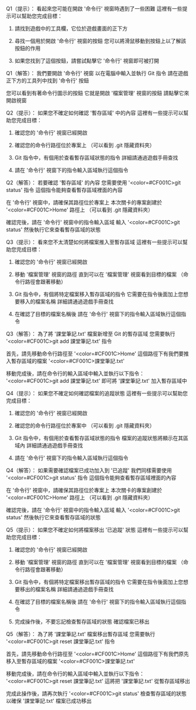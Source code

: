 Q1（提示）：
看起來您可能在開啟 '命令行' 視窗時遇到了一些困難
這裡有一些提示可以幫助您完成目標：

1. 請找到遊戲中的工具欄，它位於遊戲畫面的正下方

2. 尋找一個用於開啟 '命令行' 視窗的按鈕
   您可以將滑鼠移動到按鈕上以了解該按鈕的作用

3. 如果您找到了這個按鈕，請嘗試點擊它
   '命令行' 視窗即可被打開

Q1（解答）：
我們要開啟 '命令行' 視窗
以在電腦中輸入並執行 Git 指令
請在遊戲正下方的工具列中找到 '命令行' 按鈕

您可以看到有著命令行圖示的按鈕
它就是開啟 '檔案管理' 視窗的按鈕
請點擊它來開啟視窗

Q2（提示）：
如果您不確定如何確認 '暫存區域' 中的內容
這裡有一些提示可以幫助您完成目標：

1. 確認您的 '命令行' 視窗已經開啟

2. 確認您的命令行路徑位於專案上
   （可以看到 .git 隱藏資料夾）

3. Git 指令中，有個用於查看暫存區域狀態的指令
   詳細請通過遊戲手冊查找

4. 請在 '命令行' 視窗下的指令輸入區域執行這個指令

Q2（解答）：
若要確認 '暫存區域' 的內容
您需要使用 '<color=#CF001C>git status</color>' 指令 
這個指令能夠查看暫存區域裡面的內容

在 '命令行' 視窗中，請確保其路徑位於專案上
本次關卡的專案創建於 '<color=#CF001C>Home</color>' 路徑上
（可以看到 .git 隱藏資料夾）

確認完後，請在 '命令行' 視窗中的指令輸入區域
輸入 '<color=#CF001C>git status</color>'
然後執行它來查看暫存區域的狀態

Q3（提示）：
看來您不太清楚如何將檔案推入至暫存區域
這裡有一些提示可以幫助您完成目標：

1. 確認您的 '命令行' 視窗已經開啟

2. 移動 '檔案管理' 視窗的路徑
   直到可以在 '檔案管理' 視窗看到目標的檔案
   （命令行路徑會跟著移動）

3. Git 指令中，有個將特定檔案移入暫存區域的指令
   它需要在指令後面加上您想要移入的檔案名稱
   詳細請通過遊戲手冊查找

4. 在確認了目標的檔案名稱後
   請在 '命令行' 視窗下的指令輸入區域執行這個指令
   
Q3（解答）：
為了將 '課堂筆記.txt' 檔案新增至 Git 的暫存區域
您需要執行 '<color=#CF001C>git add 課堂筆記.txt</color>' 指令

首先，請先移動命令行路徑至 '<color=#CF001C>Home</color>'
這個路徑下有我們要推入暫存區域的檔案 '<color=#CF001C>課堂筆記.txt</color>'

移動完成後，請在命令行的輸入區域中輸入並執行以下指令：
'<color=#CF001C>git add 課堂筆記.txt</color>'
即可將 '課堂筆記.txt' 加入暫存區域中

Q4（提示）：
如果您不確定如何確認檔案的追蹤狀態
這裡有一些提示可以幫助您完成目標：

1. 確認您的 '命令行' 視窗已經開啟

2. 確認您的命令行路徑位於專案中
   （可以看到 .git 隱藏資料夾）

3. Git 指令中，有個用於查看暫存區域狀態的指令
   檔案的追蹤狀態將顯示在其區域內
   詳細請通過遊戲手冊查找

4. 請在 '命令行' 視窗下的指令輸入區域執行這個指令


Q4（解答）：
如果需要確認檔案已成功加入到 '已追蹤'
我們同樣需要使用 '<color=#CF001C>git status</color>' 指令 
這個指令能夠查看暫存區域裡面的內容

在 '命令行' 視窗中，請確保其路徑位於專案上
本次關卡的專案創建於 '<color=#CF001C>Home</color>' 路徑上
（可以看到 .git 隱藏資料夾）

確認完後，請在 '命令行' 視窗中的指令輸入區域
輸入 '<color=#CF001C>git status</color>'
然後執行它來查看暫存區域的狀態


Q5（提示）：
如果您不確定如何將檔案移出 '已追蹤' 狀態
這裡有一些提示可以幫助您完成目標：

1. 確認您的 '命令行' 視窗已經開啟

2. 移動 '檔案管理' 視窗的路徑
   直到可以在 '檔案管理' 視窗看到目標的檔案
   （命令行路徑會跟著移動）

3. Git 指令中，有個將特定檔案移出暫存區域的指令
   它需要在指令後面加上您想要移出的檔案名稱
   詳細請通過遊戲手冊查找
   
4. 在確認了目標的檔案名稱後
   請在 '命令行' 視窗下的指令輸入區域執行這個指令

5. 完成操作後，不要忘記檢查暫存區域的狀態
   確認檔案已移出

Q5（解答）：
為了將 '課堂筆記.txt' 檔案移出暫存區域
您需要執行 '<color=#CF001C>git reset 課堂筆記.txt</color>' 指令

首先，請先移動命令行路徑至 '<color=#CF001C>Home</color>'
這個路徑下有我們原先移入至暫存區域的檔案 '<color=#CF001C>課堂筆記.txt</color>'

移動完成後，請在命令行的輸入區域中輸入並執行以下指令：
'<color=#CF001C>git reset 課堂筆記.txt</color>'
這將把 '課堂筆記.txt' 從暫存區域移出

完成此操作後，請再次執行 '<color=#CF001C>git status</color>' 檢查暫存區域的狀態
以確保 '課堂筆記.txt' 檔案已成功移出